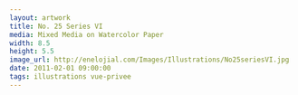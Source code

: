 ```yaml
---
layout: artwork
title: No. 25 Series VI
media: Mixed Media on Watercolor Paper
width: 8.5
height: 5.5
image_url: http://enelojial.com/Images/Illustrations/No25seriesVI.jpg
date: 2011-02-01 09:00:00
tags: illustrations vue-privee
---
```

